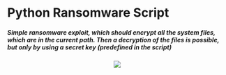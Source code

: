 # Python Ransomware Script
##### Simple ransomware exploit, which should encrypt all the system files, which are in the current path. Then a decryption of the files is possible, but only by using a secret key (predefined in the script)
<p align="center">
  <img src="https://user-images.githubusercontent.com/84074078/179065309-835e0066-36fc-4e28-99f8-cbfbeaba96b8.jpg" />
</p>
